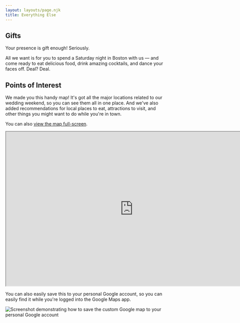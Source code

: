 ```yaml
---
layout: layouts/page.njk
title: Everything Else
---
```

## Gifts

Your presence is gift enough! Seriously. 

All we want is for you to spend a Saturday night in Boston with us — and come ready to eat delicious food, drink amazing cocktails, and dance your faces off. Deal? Deal.

## Points of Interest

We made you this handy map! It's got all the major locations related to our wedding weekend, so you can see them all in one place. And we've also added recommendations for local places to eat, attractions to visit, and other things you might want to do while you're in town.

You can also [view the map full-screen](https://www.google.com/maps/d/viewer?mid=1YViXbcdejBdYPMC9Q-rSpbtDueOqHOS2&hl=en&usp=sharing).

<iframe src="https://www.google.com/maps/d/u/0/embed?mid=1YViXbcdejBdYPMC9Q-rSpbtDueOqHOS2" width="792" height="480"></iframe>

You can also easily save this to your personal Google account, so you can easily find it while you're logged into the Google Maps app.

![Screenshot demonstrating how to save the custom Google map to your personal Google account](images/map.png "Save the Map to Your Google Account")
